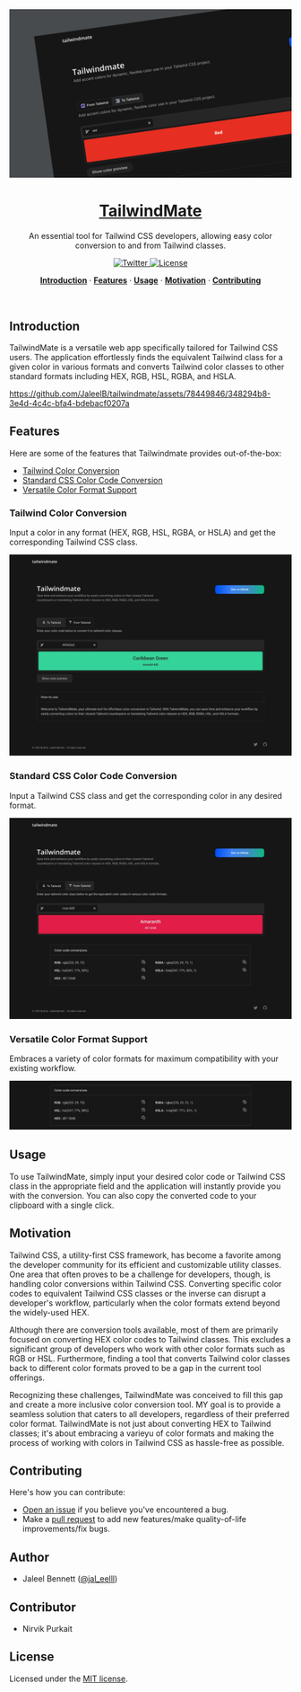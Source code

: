 <a href="https://tailwindmate.jaleelbennett.com">
  <img alt="TailwindMate – An essential tool for Tailwind CSS developers, allowing easy color conversion to and from Tailwind classes." src="https://raw.githubusercontent.com/JaleelB/tailwindmate/main/public/web-shot.png">
  <h1 align="center">TailwindMate</h1>
</a>

<p align="center">
  An essential tool for Tailwind CSS developers, allowing easy color conversion to and from Tailwind classes.
</p>

<p align="center">
  <a href="https://twitter.com/tailwindmate">
    <img src="https://img.shields.io/twitter/follow/jal_eelll?style=flat&label=%40jal_eelll&logo=twitter&color=0bf&logoColor=fff" alt="Twitter" />
  </a>
  <a href="https://github.com/JaleelB/tailwindmate/blob/main/LICENSE.md">
    <img src="https://img.shields.io/github/license/JaleelB/tailwindmate?label=license&logo=github&color=f80&logoColor=fff" alt="License" />
  </a>
</p>

<p align="center">
  <a href="#introduction"><strong>Introduction</strong></a> ·
  <a href="#features"><strong>Features</strong></a> ·
  <a href="#usage"><strong>Usage</strong></a> ·
  <a href="#motivation"><strong>Motivation</strong></a> ·
  <a href="#contributing"><strong>Contributing</strong></a>
</p>
<br/>

## Introduction

TailwindMate is a versatile web app specifically tailored for Tailwind CSS users. The application effortlessly finds the equivalent Tailwind class for a given color in various formats and converts Tailwind color classes to other standard formats including HEX, RGB, HSL, RGBA, and HSLA.

https://github.com/JaleelB/tailwindmate/assets/78449846/348294b8-3e4d-4c4c-bfa4-bdebacf0207a

## Features

Here are some of the features that Tailwindmate provides out-of-the-box:

- [Tailwind Color Conversion](#tailwind-class-conversion)
- [Standard CSS Color Code Conversion](#standard-css-color-code-conversion)
- [Versatile Color Format Support](#versatile-color-format-support)

### Tailwind Color Conversion

Input a color in any format (HEX, RGB, HSL, RGBA, or HSLA) and get the corresponding Tailwind CSS class.

![Tailwind Class Conversion Screenshot](https://raw.githubusercontent.com/JaleelB/tailwindmate/main/public/to-tailwind.png)

### Standard CSS Color Code Conversion

Input a Tailwind CSS class and get the corresponding color in any desired format.

![Color Code Conversion Screenshot](https://raw.githubusercontent.com/JaleelB/tailwindmate/main/public/from-tailwind.png)

### Versatile Color Format Support

Embraces a variety of color formats for maximum compatibility with your existing workflow.

![Versatile Color Format Screenshot](https://raw.githubusercontent.com/JaleelB/tailwindmate/main/public/formats.png)

## Usage

To use TailwindMate, simply input your desired color code or Tailwind CSS class in the appropriate field and the application will instantly provide you with the conversion. You can also copy the converted code to your clipboard with a single click.

## Motivation

Tailwind CSS, a utility-first CSS framework, has become a favorite among the developer community for its efficient and customizable utility classes. One area that often proves to be a challenge for developers, though, is handling color conversions within Tailwind CSS. Converting specific color codes to equivalent Tailwind CSS classes or the inverse can disrupt a developer's workflow, particularly when the color formats extend beyond the widely-used HEX.

Although there are conversion tools available, most of them are primarily focused on converting HEX color codes to Tailwind classes. This excludes a significant group of developers who work with other color formats such as RGB or HSL. Furthermore, finding a tool that converts Tailwind color classes back to different color formats proved to be a gap in the current tool offerings.

Recognizing these challenges, TailwindMate was conceived to fill this gap and create a more inclusive color conversion tool. MY goal is to provide a seamless solution that caters to all developers, regardless of their preferred color format. TailwindMate is not just about converting HEX to Tailwind classes; it's about embracing a varieyu of color formats and making the process of working with colors in Tailwind CSS as hassle-free as possible.

## Contributing

Here's how you can contribute:

- [Open an issue](https://github.com/JaleelB/tailwindmate/issues) if you believe you've encountered a bug.
- Make a [pull request](https://github.com/JaleelB/tailwindmate/pull) to add new features/make quality-of-life improvements/fix bugs.

## Author

- Jaleel Bennett ([@jal_eelll](https://twitter.com/jal_eelll))

## Contributor

- Nirvik Purkait

## License

Licensed under the [MIT license](https://github.com/JaleelB/tailwindmate/blob/main/LICENSE.md).
